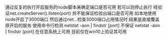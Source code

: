 通过反复的执行开启服务的node脚本来确定端口是否可用 若可以则停止执行
经验证net.createServer().listen(port) 并不能保证检验出端口是否可用 如本地使用node开启了3000端口 然后通过net...检查3000端口占用情况时 结果是直接覆盖原开启的服务
使用命令行检测 netstat -aon | findstr [port]
不保证 netstat -aon | findstr [port] 在任意系统上可用 目前仅在win10上验证其可用